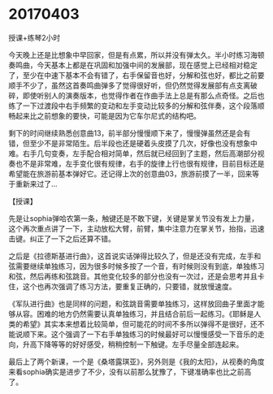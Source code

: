 # 20170403

授课+练琴2小时

今天晚上还是比想象中早回家，但是有点累，所以并没有弹太久。半小时练习海顿奏鸣曲，今天基本上都是在巩固和加强中间的发展部，现在感觉上已经相对稳定了，至少在中速下基本不会有错了，右手保留音也好，分解和弦也好，都比之前要顺手不少了，虽然这首奏鸣曲弹多了觉得很好听，但仍然觉得发展部有点支离破碎，即使听别人的演奏版本，也觉得作者在作曲手法上总是有那么点奇怪。之后也练了一下过渡段中右手频繁的变动和左手变动比较多的分解和弦伴奏，这个段落顺畅起来比之前想象的要快，可能是因为它车尔尼式的结构吧。

剩下的时间继续熟悉创意曲13，前半部分慢慢顺下来了，慢慢弹虽然还是会有错，但至少不是非常陌生。后半段也还是硬着头皮摸了几次，好像也没有想象中难。右手几句变奏，左手配合相对简单，然后就已经回到了主题，然后高潮部分视奏也不是非常难，左手变化很有规律，右手的旋律上行也很有规律，目前目标还是希望能在旅游前基本弹好它。还记得上次的创意曲03，旅游前摸了一半，回来等于重新来过了...

【授课】

先是让sophia弹哈农第一条，触键还是不敢下键，关键是掌关节没有发上力量，这个再次重点讲了一下，主动放松大臂，前臂，集中注意力在掌关节，抬指，迅速击键。纠正了一下之后还算不错。

之后是《拉德斯基进行曲》，这首说实话弹得比较久了，但是还没有完成，左手和弦需要继续单独练习，因为很多时候多按了一个音，有时候则没有到底，单独练习和弦，然后再练和弦跳音。其他变化较多的部分也没有一次过，还是会思考并且卡住，这个也再次强调了练习方法，要重复正确的，只要错，就放慢速度。

《军队进行曲》也是同样的问题，和弦跳音需要单独练习，这样放回曲子里面才能够从容。困难的地方仍然需要认真单独练习，并且结合前后一起练习。《耶稣是人类的希望》其实本来想着比较简单，但可能花的时间不多所以弹得不是很好，还不能说顺下来。这个强调了一下右手单独练习的时候最好可以慢慢感受一下音乐的走向，升高下降等等的好好感受，稍稍控制一下触键。左手尽量全部连起来。

最后上了两个新课，一个是《桑塔露琪亚》，另外则是《我的太阳》，从视奏的角度来看sophia确实是进步了不少，没有以前那么犹豫了，下键准确率也比之前高了。
